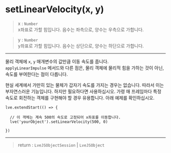 # setLinearVelocity(x, y)

> x : `Number`  
  x좌표로 가할 힘입니다. 음수는 좌측으로, 양수는 우측으로 가합니다.

> y : `Number`  
  y좌표로 가할 힘입니다. 음수는 상단으로, 양수는 하단으로 가합니다.

---

물리 객체에 `x`, `y` 매개변수의 값만큼 이동 속도를 줍니다.  
`applyLinearImpulse` 메서드와 다른 점은, 물리 객체에 물리적 힘을 가하는 것이 아닌, 속도를 부여한다는 점이 다릅니다.

현실 세계에서 가만히 있는 물체가 갑자기 속도를 가지는 경우는 없습니다. 따라서 이는 부자연스러운 기능입니다. 하지만 필요하다면 사용하십시오. 가령 매 프레임마다 특정 속도로 회전하는 객체를 구현해야 할 경우 유용합니다. 아래 예제를 확인하십시오.


```
lve.extendStart(() => {

  // 이 객체는 계속 500의 속도로 고정되어 x좌표를 이동합니다.
  lve('yourObject').setLinearVelocity(500, 0)

})
```

---

> return : `LveJSObjectSession` | `LveJSObject`